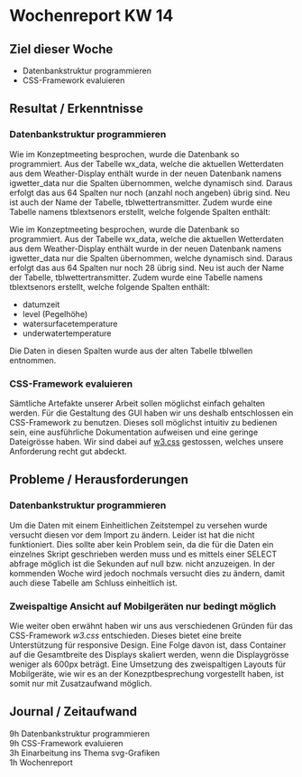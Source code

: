 # Wochenreport KW 14

## Ziel dieser Woche
* Datenbankstruktur programmieren
* CSS-Framework evaluieren

## Resultat / Erkenntnisse

### Datenbankstruktur programmieren
Wie im Konzeptmeeting besprochen, wurde die Datenbank so programmiert. Aus der Tabelle wx_data, welche die aktuellen Wetterdaten aus dem Weather-Display enthält wurde in der neuen Datenbank namens igwetter_data nur die Spalten übernommen, welche dynamisch sind. Daraus erfolgt das aus 64 Spalten nur noch (anzahl noch angeben) übrig sind. Neu ist auch der Name der Tabelle, tblwettertransmitter. Zudem wurde eine Tabelle namens tblextsenors erstellt, welche folgende Spalten enthält:

Wie im Konzeptmeeting besprochen, wurde die Datenbank so programmiert. Aus der Tabelle wx_data, welche die aktuellen Wetterdaten aus dem Weather-Display enthält wurde in der neuen Datenbank namens igwetter_data nur die Spalten übernommen, welche dynamisch sind. Daraus erfolgt das aus 64 Spalten nur noch 28 übrig sind. Neu ist auch der Name der Tabelle, tblwettertransmitter. Zudem wurde eine Tabelle namens tblextsenors erstellt, welche folgende Spalten enthält:

* datumzeit
* level (Pegelhöhe)
* watersurfacetemperature
* underwatertemperature

Die Daten in diesen Spalten wurde aus der alten Tabelle tblwellen entnommen.

### CSS-Framework evaluieren
Sämtliche Artefakte unserer Arbeit sollen möglichst einfach gehalten werden. Für die Gestaltung des GUI haben wir uns deshalb entschlossen ein CSS-Framework zu benutzen. Dieses soll möglichst intuitiv zu bedienen sein, eine ausführliche Dokumentation aufweisen und eine geringe Dateigrösse haben. Wir sind dabei auf [w3.css](https://www.w3schools.com/w3css/) gestossen, welches unsere Anforderung recht gut abdeckt.


## Probleme / Herausforderungen

### Datenbankstruktur programmieren
Um die Daten mit einem Einheitlichen Zeitstempel zu versehen wurde versucht diesen vor dem Import zu ändern. Leider ist hat die nicht funktioniert. Dies sollte aber kein Problem sein, da die für die Daten ein einzelnes Skript geschrieben werden muss und es mittels einer SELECT abfrage möglich ist die Sekunden auf null bzw. nicht anzuzeigen. In der kommenden Woche wird jedoch nochmals versucht dies zu ändern, damit auch diese Tabelle am Schluss einheitlich ist.

### Zweispaltige Ansicht auf Mobilgeräten nur bedingt möglich
Wie weiter oben erwähnt haben wir uns aus verschiedenen Gründen für das CSS-Framework *w3.css* entschieden. Dieses bietet eine breite Unterstützung für responsive Design. Eine Folge davon ist, dass Container auf die Gesamtbreite des Displays skaliert werden, wenn die Displaygrösse weniger als 600px  beträgt. Eine Umsetzung des zweispaltigen Layouts für Mobilgeräte, wie wir es an der Konezptbesprechung vorgestellt haben, ist somit nur mit Zusatzaufwand möglich.

## Journal / Zeitaufwand
9h Datenbankstruktur programmieren  
9h CSS-Framework evaluieren  
3h Einarbeitung ins Thema svg-Grafiken  
1h Wochenreport

